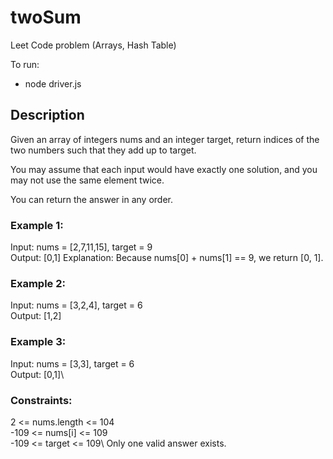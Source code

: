 # twoSum
Leet Code problem (Arrays, Hash Table)

To run:
- node driver.js

## Description
Given an array of integers nums and an integer target, 
return indices of the two numbers such that they add up to target.

You may assume that each input would have exactly one solution, 
and you may not use the same element twice.

You can return the answer in any order.


### Example 1:

Input: nums = [2,7,11,15], target = 9\
Output: [0,1]
Explanation: Because nums[0] + nums[1] == 9, we return [0, 1].

### Example 2:

Input: nums = [3,2,4], target = 6\
Output: [1,2]

### Example 3:

Input: nums = [3,3], target = 6\
Output: [0,1]\

### Constraints:

2 <= nums.length <= 104\
-109 <= nums[i] <= 109\
-109 <= target <= 109\\
Only one valid answer exists.
